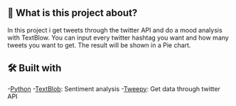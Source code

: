## 🤔 What is this project about?
In this project i get tweets through the twitter API and do a mood analysis with TextBlow.
You can input every twitter hashtag you want and how many tweets you want to get.
The result will be shown in a Pie chart.


## 🛠 Built with
-[Python](https://www.python.org/)
-[TextBlob](https://textblob.readthedocs.io/en/dev/): Sentiment analysis
-[Tweepy](https://www.tweepy.org/): Get data through twitter API
